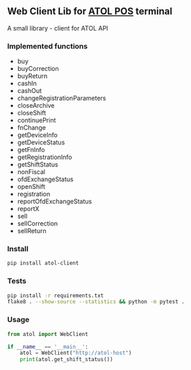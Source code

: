 ## Web Client Lib for [ATOL POS](https://www.atol.ru/catalog/pos-sistemy) terminal

A small library - client for ATOL API

### Implemented functions

 - buy
 - buyCorrection
 - buyReturn
 - cashIn
 - cashOut
 - changeRegistrationParameters
 - closeArchive
 - closeShift
 - continuePrint
 - fnChange
 - getDeviceInfo
 - getDeviceStatus
 - getFnInfo
 - getRegistrationInfo
 - getShiftStatus
 - nonFiscal
 - ofdExchangeStatus
 - openShift
 - registration
 - reportOfdExchangeStatus
 - reportX
 - sell
 - sellCorrection
 - sellReturn

### Install
```bash
pip install atol-client
```

### Tests
```bash
pip install -r requirements.txt
flake8 . --show-source --statistics && python -m pytest .
```

### Usage
```python
from atol import WebClient

if __name__ == '__main__':
    atol = WebClient("http://atol-host")
    print(atol.get_shift_status())
```
